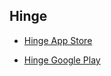 ## Hinge

- [Hinge App Store](https://itunes.apple.com/us/app/hinge/id595287172?mt=8)

- [Hinge Google Play](https://play.google.com/store/apps/details?id=co.hinge.app)